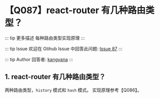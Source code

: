 # 【Q087】react-router 有几种路由类型？

::: tip 更多描述
每种路由类型实现原理
:::

::: tip Issue
欢迎在 Gtihub Issue 中回答此问题: [Issue 87](https://github.com/kangyana/daily-question/issues/87)
:::

::: tip Author
回答者: [kangyana](https://github.com/kangyana)
:::
## 1. react-router 有几种路由类型？
两种路由类型，`history` 模式和 `hash` 模式。
实现原理参考【Q086】。
